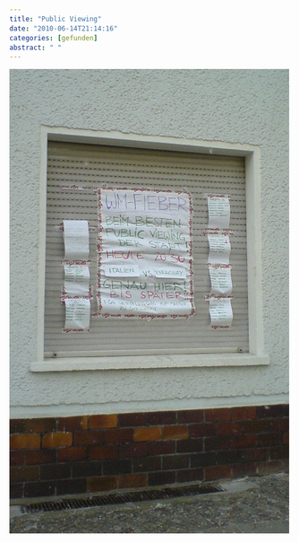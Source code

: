 ```yaml
---
title: "Public Viewing"
date: "2010-06-14T21:14:16"
categories: [gefunden]
abstract: " "
---
```


![Public viewing](public_viewing.jpg)
